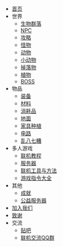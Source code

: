 * [首页](/)
* 世界
  * [生物群落](/guides/World/Biomes)
  * [NPC](/guides/World/NPCs)
  * [攻略](/guides/World/Raiders)
  * [怪物](/guides/World/Monsters)
  * [动物](/guides/World/Animals)
  * [小动物](/guides/World/Critters)
  * [掉落物](/guides/World/Objects)
  * [植物](/guides/World/Plants)
  * [BOSS](/guides/World/Bosses)
* 物品
  * [装备](/guides/Items/Equipment)
  * [材料](/guides/Items/Materials)
  * [消耗品](/guides/Items/Consumables)
  * [地面](/guides/Items/Tiles)
  * [家具种植](/guides/Items/Objects)
  * [电路](/guides/Items/Wiring)
  * [乱八七糟](/guides/Items/Miscellaneous)
* 多人游戏
  * [联机教程](/guides/Multiplayer)
  * [服务器](/guides/Server)
  * [联机工具与方法](/guides/Connect)
  * [游戏指令大全](/guides/Command)
* 其他
  * [成就](/guides/Others/Achievement)
  * [公益服务器](/guides/FreeServer)
* [加入我们](/guides/Join)
* [致谢](/Thanks)
* 交流
  * [贴吧](https://tieba.baidu.com/f?kw=necesse&ie=utf-8&tab=main)
  * [联机交流QQ群](http://qm.qq.com/cgi-bin/qm/qr?_wv=1027&k=yBJ6vVb0RuYOYz_8Tfzu1KYC6P-sDS1e&authKey=FdIAOQQ1n9jLilRhAkuDK9uwx4PXxI6Lb7xRJ7GPJSIvWnRnYJIYk%2FWgstfyw2vY&noverify=0&group_code=294072398)
